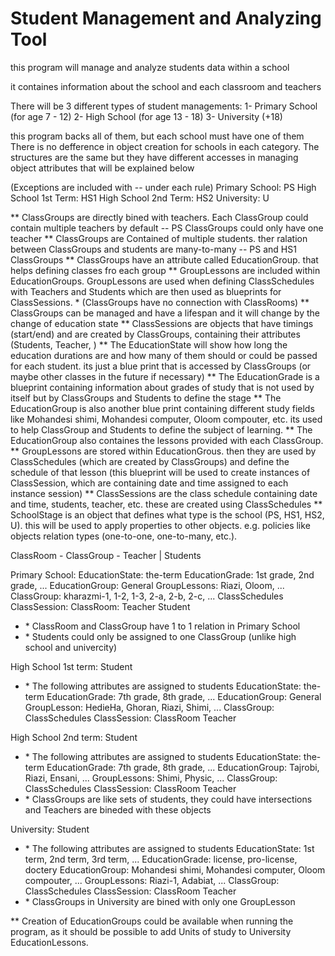 # Student Management and Analyzing Tool

this program will manage and analyze students data within a school

it containes information about the school and each classroom and teachers

There will be 3 different types of student managements:
1- Primary School (for age 7 - 12)
2- High School (for age 13 - 18)
3- University (+18)

this program backs all of them, but each school must have one of them
There is no defference in object creation for schools in each category. The structures are the same but they have different accesses in managing object attributes that will be explained below



(Exceptions are included with -- under each rule)
Primary School: PS
High School 1st Term: HS1
High School 2nd Term: HS2
University: U


** ClassGroups are directly bined with teachers. Each ClassGroup could contain multiple teachers by default
    -- PS ClassGroups could only have one teacher
** ClassGroups are Contained of multiple students. ther ralation between ClassGroups and students are many-to-many
    -- PS and HS1 ClassGroups
** ClassGroups have an attribute called EducationGroup. that helps defining classes fro each group
** GroupLessons are included within EducationGroups. GroupLessons are used when defining ClassSchedules with Teachers and Students which are then used as blueprints for ClassSessions.
\* (ClassGroups have no connection with ClassRooms)
** ClassGroups can be managed and have a lifespan and it will change by the change of education state
** ClassSessions are objects that have timings (start/end) and are created by ClassGroups, containing their attributes (Students, Teacher, )
** The EducationState will show how long the education durations are and how many of them should or could be passed for each student. its just a blue print that is accessed by ClassGroups (or maybe other classes in the future if necessary)
** The EducationGrade is a blueprint containing information about grades of study that is not used by itself but by ClassGroups and Students to define the stage
** The EducationGroup is also another blue print containing different study fields like Mohandesi shimi, Mohandesi computer, Oloom compouter, etc. its used to help ClassGroup and Students to define the subject of learning. 
** The EducationGroup also containes the lessons provided with each ClassGroup.
** GroupLessons are stored within EducationGrous. then they are used by ClassSchedules (which are created by ClassGroups) and define the schedule of that lesson (this blueprint will be used to create instances of ClassSession, which are containing date and time assigned to each instance session)
** ClassSessions are the class schedule containing date and time, students, teacher, etc. these are created using ClassSchedules
** SchoolStage is an object that defines what type is the school (PS, HS1, HS2, U). this will be used to apply properties to other objects. e.g. policies like objects relation types (one-to-one, one-to-many, etc.).



ClassRoom - ClassGroup - Teacher
                |
            Students


Primary School:
    EducationState: the-term
    EducationGrade: 1st grade, 2nd grade, ...
    EducationGroup: General
            GroupLessons: Riazi, Oloom, ...
    ClassGroup: kharazmi-1, 1-2, 1-3, 2-a, 2-b, 2-c, ...
        ClassSchedules
        ClassSession: 
    ClassRoom: 
    Teacher
    Student
* \* ClassRoom and ClassGroup have 1 to 1 relation in Primary School
* \* Students could only be assigned to one ClassGroup (unlike high school and univercity) 


High School 1st term:
    Student
*   \* The following attributes are assigned to students
        EducationState: the-term
        EducationGrade: 7th grade, 8th grade, ...
        EducationGroup: General
            GroupLesson: HedieHa, Ghoran, Riazi, Shimi, ...
    ClassGroup: 
        ClassSchedules
        ClassSession: 
    ClassRoom
    Teacher


High School 2nd term:
    Student
*   \* The following attributes are assigned to students
        EducationState: the-term
        EducationGrade: 7th grade, 8th grade, ...
        EducationGroup: Tajrobi, Riazi, Ensani, ...
            GroupLessons: Shimi, Physic, ...
    ClassGroup: 
        ClassSchedules
        ClassSession: 
    ClassRoom
    Teacher
* \* ClassGroups are like sets of students, they could have intersections and Teachers are bineded with these objects


University:
    Student
*    \* The following attributes are assigned to students
        EducationState: 1st term, 2nd term, 3rd term, ...
        EducationGrade: license, pro-license, doctery
        EducationGroup: Mohandesi shimi, Mohandesi computer, Oloom compouter, ...
            GroupLessons: Riazi-1, Adabiat, ...
    ClassGroup:
        ClassSchedules
        ClassSession: 
    ClassRoom
    Teacher
* \* ClassGroups in University are bined with only one GroupLesson


** Creation of EducationGroups could be available when running the program, as it should be possible to add Units of study to University EducationLessons.






